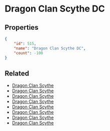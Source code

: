# Dragon Clan Scythe DC

<no description available>

## Properties

```json
{
    "id": 515,
    "name": "Dragon Clan Scythe DC",
    "count": -100
}
```

## Related

- [Dragon Clan Scythe](../items/16285-dragon-clan-scythe.md)
- [Dragon Clan Scythe](../items/16286-dragon-clan-scythe.md)
- [Dragon Clan Scythe](../items/16287-dragon-clan-scythe.md)
- [Dragon Clan Scythe](../items/16288-dragon-clan-scythe.md)
- [Dragon Clan Scythe](../items/16289-dragon-clan-scythe.md)
- [Dragon Clan Scythe](../items/16290-dragon-clan-scythe.md)
- [Dragon Clan Scythe](../items/16291-dragon-clan-scythe.md)
- [Dragon Clan Scythe](../items/16292-dragon-clan-scythe.md)

